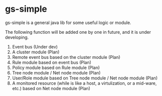 # gs-simple

gs-simple is a general java lib for some useful logic or module.

The following function will be added one by one in future, and it is under developing.

1. Event bus (Under dev)
2. A cluster module (Plan)
3. Remote event bus based on the cluster module (Plan)
4. Rule module based on event bus (Plan)
5. Policy module based on Rule module (Plan)
6. Tree node module / Net node module (Plan)
7. User/Role module based on Tree node module / Net node module (Plan)
8. A monitored resource (while is like a host, a virtulization, or a mid-ware, etc.) based on Net node module (Plan)


